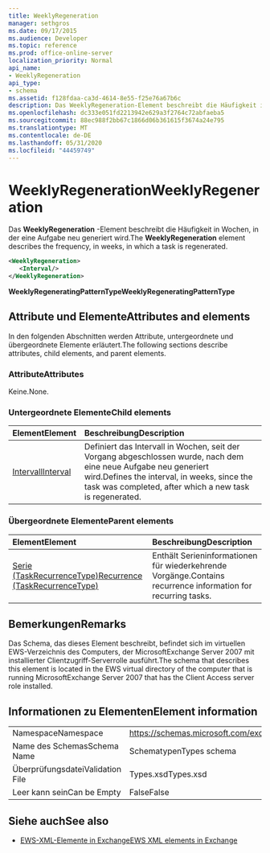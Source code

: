 ```yaml
---
title: WeeklyRegeneration
manager: sethgros
ms.date: 09/17/2015
ms.audience: Developer
ms.topic: reference
ms.prod: office-online-server
localization_priority: Normal
api_name:
- WeeklyRegeneration
api_type:
- schema
ms.assetid: f128fdaa-ca3d-4614-8e55-f25e76a67b6c
description: Das WeeklyRegeneration-Element beschreibt die Häufigkeit in Wochen, in der eine Aufgabe neu generiert wird.
ms.openlocfilehash: dc333e051fd2213942e629a3f2764c72abfaeba5
ms.sourcegitcommit: 88ec988f2bb67c1866d06b361615f3674a24e795
ms.translationtype: MT
ms.contentlocale: de-DE
ms.lasthandoff: 05/31/2020
ms.locfileid: "44459749"
---
```

# <a name="weeklyregeneration"></a><span data-ttu-id="f7003-103">WeeklyRegeneration</span><span class="sxs-lookup"><span data-stu-id="f7003-103">WeeklyRegeneration</span></span>

<span data-ttu-id="f7003-104">Das **WeeklyRegeneration** -Element beschreibt die Häufigkeit in Wochen, in der eine Aufgabe neu generiert wird.</span><span class="sxs-lookup"><span data-stu-id="f7003-104">The **WeeklyRegeneration** element describes the frequency, in weeks, in which a task is regenerated.</span></span> 
  
```xml
<WeeklyRegeneration>
   <Interval/>
</WeeklyRegeneration>
```

 <span data-ttu-id="f7003-105">**WeeklyRegeneratingPatternType**</span><span class="sxs-lookup"><span data-stu-id="f7003-105">**WeeklyRegeneratingPatternType**</span></span>
## <a name="attributes-and-elements"></a><span data-ttu-id="f7003-106">Attribute und Elemente</span><span class="sxs-lookup"><span data-stu-id="f7003-106">Attributes and elements</span></span>

<span data-ttu-id="f7003-107">In den folgenden Abschnitten werden Attribute, untergeordnete und übergeordnete Elemente erläutert.</span><span class="sxs-lookup"><span data-stu-id="f7003-107">The following sections describe attributes, child elements, and parent elements.</span></span>
  
### <a name="attributes"></a><span data-ttu-id="f7003-108">Attribute</span><span class="sxs-lookup"><span data-stu-id="f7003-108">Attributes</span></span>

<span data-ttu-id="f7003-109">Keine.</span><span class="sxs-lookup"><span data-stu-id="f7003-109">None.</span></span>
  
### <a name="child-elements"></a><span data-ttu-id="f7003-110">Untergeordnete Elemente</span><span class="sxs-lookup"><span data-stu-id="f7003-110">Child elements</span></span>

|<span data-ttu-id="f7003-111">**Element**</span><span class="sxs-lookup"><span data-stu-id="f7003-111">**Element**</span></span>|<span data-ttu-id="f7003-112">**Beschreibung**</span><span class="sxs-lookup"><span data-stu-id="f7003-112">**Description**</span></span>|
|:-----|:-----|
|[<span data-ttu-id="f7003-113">Intervall</span><span class="sxs-lookup"><span data-stu-id="f7003-113">Interval</span></span>](interval.md) <br/> |<span data-ttu-id="f7003-114">Definiert das Intervall in Wochen, seit der Vorgang abgeschlossen wurde, nach dem eine neue Aufgabe neu generiert wird.</span><span class="sxs-lookup"><span data-stu-id="f7003-114">Defines the interval, in weeks, since the task was completed, after which a new task is regenerated.</span></span>  <br/> |
   
### <a name="parent-elements"></a><span data-ttu-id="f7003-115">Übergeordnete Elemente</span><span class="sxs-lookup"><span data-stu-id="f7003-115">Parent elements</span></span>

|<span data-ttu-id="f7003-116">**Element**</span><span class="sxs-lookup"><span data-stu-id="f7003-116">**Element**</span></span>|<span data-ttu-id="f7003-117">**Beschreibung**</span><span class="sxs-lookup"><span data-stu-id="f7003-117">**Description**</span></span>|
|:-----|:-----|
|[<span data-ttu-id="f7003-118">Serie (TaskRecurrenceType)</span><span class="sxs-lookup"><span data-stu-id="f7003-118">Recurrence (TaskRecurrenceType)</span></span>](recurrence-taskrecurrencetype.md) <br/> |<span data-ttu-id="f7003-119">Enthält Serieninformationen für wiederkehrende Vorgänge.</span><span class="sxs-lookup"><span data-stu-id="f7003-119">Contains recurrence information for recurring tasks.</span></span>  <br/> |
   
## <a name="remarks"></a><span data-ttu-id="f7003-120">Bemerkungen</span><span class="sxs-lookup"><span data-stu-id="f7003-120">Remarks</span></span>

<span data-ttu-id="f7003-121">Das Schema, das dieses Element beschreibt, befindet sich im virtuellen EWS-Verzeichnis des Computers, der MicrosoftExchange Server 2007 mit installierter Clientzugriff-Serverrolle ausführt.</span><span class="sxs-lookup"><span data-stu-id="f7003-121">The schema that describes this element is located in the EWS virtual directory of the computer that is running MicrosoftExchange Server 2007 that has the Client Access server role installed.</span></span>
  
## <a name="element-information"></a><span data-ttu-id="f7003-122">Informationen zu Elementen</span><span class="sxs-lookup"><span data-stu-id="f7003-122">Element information</span></span>

|||
|:-----|:-----|
|<span data-ttu-id="f7003-123">Namespace</span><span class="sxs-lookup"><span data-stu-id="f7003-123">Namespace</span></span>  <br/> |https://schemas.microsoft.com/exchange/services/2006/types  <br/> |
|<span data-ttu-id="f7003-124">Name des Schemas</span><span class="sxs-lookup"><span data-stu-id="f7003-124">Schema Name</span></span>  <br/> |<span data-ttu-id="f7003-125">Schematypen</span><span class="sxs-lookup"><span data-stu-id="f7003-125">Types schema</span></span>  <br/> |
|<span data-ttu-id="f7003-126">Überprüfungsdatei</span><span class="sxs-lookup"><span data-stu-id="f7003-126">Validation File</span></span>  <br/> |<span data-ttu-id="f7003-127">Types.xsd</span><span class="sxs-lookup"><span data-stu-id="f7003-127">Types.xsd</span></span>  <br/> |
|<span data-ttu-id="f7003-128">Leer kann sein</span><span class="sxs-lookup"><span data-stu-id="f7003-128">Can be Empty</span></span>  <br/> |<span data-ttu-id="f7003-129">False</span><span class="sxs-lookup"><span data-stu-id="f7003-129">False</span></span>  <br/> |
   
## <a name="see-also"></a><span data-ttu-id="f7003-130">Siehe auch</span><span class="sxs-lookup"><span data-stu-id="f7003-130">See also</span></span>



- [<span data-ttu-id="f7003-131">EWS-XML-Elemente in Exchange</span><span class="sxs-lookup"><span data-stu-id="f7003-131">EWS XML elements in Exchange</span></span>](ews-xml-elements-in-exchange.md)


